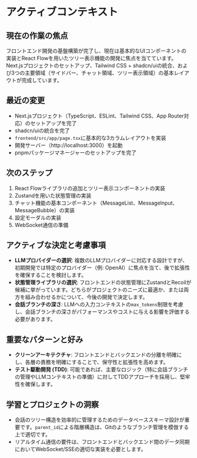 # アクティブコンテキスト

## 現在の作業の焦点

フロントエンド開発の基盤構築が完了し、現在は基本的なUIコンポーネントの実装とReact Flowを用いたツリー表示機能の開発に焦点を当てています。Next.jsプロジェクトのセットアップ、Tailwind CSS + shadcn/uiの統合、および3つの主要領域（サイドバー、チャット領域、ツリー表示領域）の基本レイアウトが完成しています。

## 最近の変更

*   Next.jsプロジェクト（TypeScript、ESLint、Tailwind CSS、App Router対応）のセットアップを完了
*   shadcn/uiの統合を完了
*   `frontend/src/app/page.tsx`に基本的な3カラムレイアウトを実装
*   開発サーバー（http://localhost:3000）を起動
*   pnpmパッケージマネージャーのセットアップを完了

## 次のステップ

1.  React Flowライブラリの追加とツリー表示コンポーネントの実装
2.  Zustandを用いた状態管理の実装
3.  チャット機能の基本コンポーネント（MessageList、MessageInput、MessageBubble）の実装
4.  設定モーダルの実装
5.  WebSocket通信の準備

## アクティブな決定と考慮事項

*   **LLMプロバイダーの選択**: 複数のLLMプロバイダーに対応する設計ですが、初期開発では特定のプロバイダー（例: OpenAI）に焦点を当て、後で拡張性を確保することを検討します。
*   **状態管理ライブラリの選択**: フロントエンドの状態管理にZustandとRecoilが候補に挙がっています。どちらがプロジェクトのニーズに最適か、または両方を組み合わせるかについて、今後の開発で決定します。
*   **会話ブランチの深さ**: LLMへの入力コンテキストの`max_tokens`制限を考慮し、会話ブランチの深さがパフォーマンスやコストに与える影響を評価する必要があります。

## 重要なパターンと好み

*   **クリーンアーキテクチャ**: フロントエンドとバックエンドの分離を明確にし、各層の責務を明確にすることで、保守性と拡張性を高めます。
*   **テスト駆動開発 (TDD)**: 可能であれば、主要なロジック（特に会話ブランチの管理やLLMコンテキストの準備）に対してTDDアプローチを採用し、堅牢性を確保します。

## 学習とプロジェクトの洞察

*   会話のツリー構造を効率的に管理するためのデータベーススキーマ設計が重要です。`parent_id`による階層構造は、Gitのようなブランチ管理を模倣する上で適切です。
*   リアルタイム通信の要件は、フロントエンドとバックエンド間のデータ同期においてWebSocket/SSEの適切な実装を必要とします。
